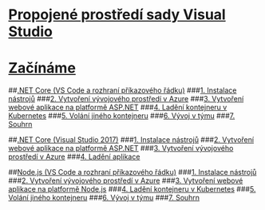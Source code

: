 # [Propojené prostředí sady Visual Studio](visual-studio-connected-environment.md)

# [Začínáme](get-started.md)
##[.NET Core (VS Code a rozhraní příkazového řádku)](get-started-netcore-01.md)
###[1. Instalace nástrojů](get-started-netcore-01.md)
###[2. Vytvoření vývojového prostředí v Azure](get-started-netcore-02.md)
###[3. Vytvoření webové aplikace na platformě ASP.NET](get-started-netcore-03.md)
###[4. Ladění kontejneru v Kubernetes](get-started-netcore-04.md)
###[5. Volání jiného kontejneru](get-started-netcore-05.md)
###[6. Vývoj v týmu](get-started-netcore-06.md)
###[7. Souhrn](get-started-netcore-07.md)

##[.NET Core (Visual Studio 2017)](get-started-netcore-visualstudio-01.md)
###[1. Instalace nástrojů](get-started-netcore-visualstudio-01.md)
###[2. Vytvoření webové aplikace na platformě ASP.NET](get-started-netcore-visualstudio-02.md)
###[3. Vytvoření vývojového prostředí v Azure](get-started-netcore-visualstudio-03.md)
###[4. Ladění aplikace](get-started-netcore-visualstudio-04.md)

##[Node.js (VS Code a rozhraní příkazového řádku)](get-started-nodejs-01.md)
###[1. Instalace nástrojů](get-started-nodejs-01.md)
###[2. Vytvoření vývojového prostředí v Azure](get-started-nodejs-02.md)
###[3. Vytvoření webové aplikace na platformě Node.js](get-started-nodejs-03.md)
###[4. Ladění kontejneru v Kubernetes](get-started-nodejs-04.md)
###[5. Volání jiného kontejneru](get-started-nodejs-05.md)
###[6. Vývoj v týmu](get-started-nodejs-06.md)
###[7. Souhrn](get-started-nodejs-07.md)


